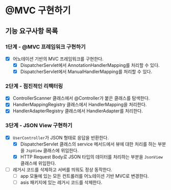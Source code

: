 # @MVC 구현하기

## 기능 요구사항 목록

### 1단계 - @MVC 프레임워크 구현하기

- [x] 어노테이션 기반의 MVC 프레임워크를 구현한다.
  - [x] DispatcherServlet에서 AnnotationHandlerMapping를 처리할 수 있다.
  - [x] DispatcherServlet에서 ManualHandlerMapping를 처리할 수 있다.

### 2단계 - 점진적인 리팩터링

- [x] ControllerScanner 클래스에서 @Controller가 붙은 클래스를 탐색한다.
- [x] HandlerMappingRegistry 클래스에서 HandlerMapping을 처리한다.
- [x] HandlerAdapterRegistry 클래스에서 HandlerAdapter를 처리한다.

### 3단계 - JSON View 구현하기

- [x] `UserController`가 JSON 형태로 응답을 반환한다.
  - [x] DispatcherServlet 클래스의 service 메서드에서 뷰에 대한 처리를 하는 부분을 `JspView` 클래스에 위임한다.
  - [x] HTTP Request Body로 JSON 타입의 데이터를 처리하는 부분을 `JsonView` 클래스에 위임한다.
- [ ] 레거시 코드를 삭제하고 서버를 띄워도 정상 동작한다.
  - [ ] app 모듈에 있는 모든 컨트롤러를 어노테이션 기반 MVC로 변경한다.
  - [ ] asis 패키지에 있는 레거시 코드를 삭제한다.
